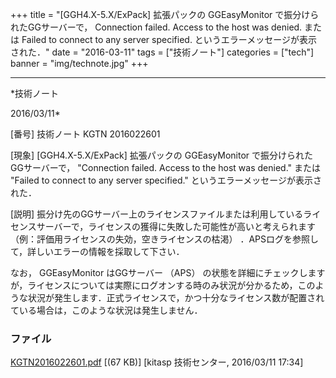 ﻿+++
title = "[GGH4.X-5.X/ExPack] 拡張パックの GGEasyMonitor で振分けられたGGサーバーで， Connection failed. Access to the host was denied. または Failed to connect to any server specified. というエラーメッセージが表示された．"
date = "2016-03-11"
tags = ["技術ノート"]
categories = ["tech"]
banner = "img/technote.jpg"
+++

-----------------------------------------------------------------------------------------------------------------------------

*技術ノート

2016/03/11*


[番号]
技術ノート KGTN 2016022601

[現象]
[GGH4.X-5.X/ExPack] 拡張パックの GGEasyMonitor
で振分けられたGGサーバーで， "Connection failed. Access to the host was
denied." または "Failed to connect to any server specified."
というエラーメッセージが表示された．

[説明]
振分け先のGGサーバー上のライセンスファイルまたは利用しているライセンスサーバーで，ライセンスの獲得に失敗した可能性が高いと考えられます
（例：評価用ライセンスの失効，空きライセンスの枯渇）
．APSログを参照して，詳しいエラーの情報を採取して下さい．

なお， GGEasyMonitor はGGサーバー （APS）
の状態を詳細にチェックしますが，ライセンスについては実際にログオンする時のみ状況が分かるため，このような状況が発生します．正式ライセンスで，かつ十分なライセンス数が配置されている場合は，このような状況は発生しません．


### ファイル





[KGTN2016022601.pdf](http://techreport.kitasp.net/attachments/download/2511/KGTN2016022601.pdf)
 [(67 KB)] [kitasp 技術センター, 2016/03/11
17:34]
